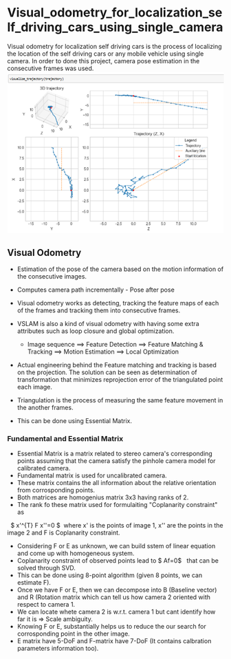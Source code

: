 # Visual_odometry_for_localization_self_driving_cars_using_single_camera
Visual odometry for localization self driving cars is the process of localizing the location of the self driving cars or any mobile vehicle using single camera. In order to done this project, camera pose estimation in the consecutive frames was used.
![alt text](https://raw.githubusercontent.com/BharatDadwaria/Visual_odometry_for_localization_self_driving_cars/main/vehicle_trajectory.PNG)
## Visual Odometry

* Estimation of the pose of the camera based on the motion information of the consecutive images. 
* Computes camera path incrementally - Pose after pose 
* Visual odometry works as detecting, tracking the feature maps of each of the frames and tracking them into consecutive frames. 
* VSLAM is also a kind of visual odometry with having some extra attributes such as loop closure and global optimization.

    * Image sequence ==> Feature Detection ==> Feature Matching & Tracking ==> Motion Estimation ==> Local Optimization
    
* Actual engineering behind the Feature matching and tracking is based on the projection. The solution can be seen as determination of transformation that minimizes reprojection error of the triangulated point each image.
* Triangulation is the process of measuring the same feature movement in the another frames. 
* This can be done using Essential Matrix.

### Fundamental and Essential Matrix
* Essential Matrix is a matrix related to stereo camera's corresponding points assuming that the camera satisfy the pinhole camera model for calibrated camera.
* Fundamental matrix is used for uncalibrated camera.
* These matrix contains the all information about the relative orientation from corrosponding points.
* Both matrices are homogenius matrix 3x3 having ranks of 2. 
* The rank fo these matrix used for formulaiting "Coplanarity constraint" as

&nbsp; $ x'^{T} F x''=0 $ &nbsp;where x' is the points of image 1, x'' are the points in the image 2 and F is Coplanarity constraint.

* Considering F or E as unknown, we can build sstem of linear equation and come up with homogeneous system.
* Coplanarity constraint of observed points lead to $ Af=0$ &nbsp; that can be solved through SVD.
* This can be done using 8-point algorithm (given 8 points, we can estimate F).
* Once we have F or E, then we can decompose into B (Baseline vector) and R (Rotation matrix which can tell us how camera 2 oriented with respect to camera 1.
* We can locate whete camera 2 is w.r.t. camera 1 but cant identify how far it is => Scale ambiguity.
* Knowing F or E, substantially helps us to reduce the our search for corrosponding point in the other image.
* E matrix have 5-DoF and F-matrix have 7-DoF (It contains calbration parameters information too). 
